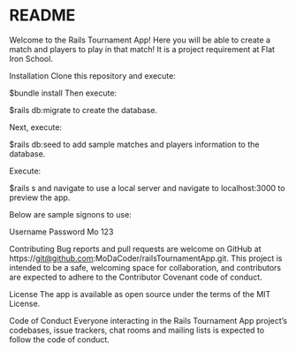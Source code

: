 # README

Welcome to the Rails Tournament App! Here you will be able to create a match and players to play in that match! It is a project requirement at Flat Iron School.

Installation
Clone this repository and execute:

$bundle install
Then execute:

$rails db:migrate
to create the database.

Next, execute:

$rails db:seed
to add sample matches and players information to the database.

Execute:

$rails s
and navigate to use a local server and navigate to localhost:3000 to preview the app.

Below are sample signons to use:

Username    Password
Mo  	    123

Contributing
Bug reports and pull requests are welcome on GitHub at https://git@github.com:MoDaCoder/railsTournamentApp.git. This project is intended to be a safe, welcoming space for collaboration, and contributors are expected to adhere to the Contributor Covenant code of conduct.

License
The app is available as open source under the terms of the MIT License.

Code of Conduct
Everyone interacting in the Rails Tournament App project’s codebases, issue trackers, chat rooms and mailing lists is expected to follow the code of conduct.


